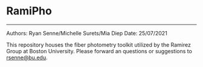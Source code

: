 # RamiPho
--------------------------------------------------------------------------------------------------------------------------------------------------------------------
Authors: Ryan Senne/Michelle Surets/Mia Diep
Date: 25/07/2021

This repository houses the fiber photometry toolkit utilized by the Ramirez Group at Boston University. Please forward an questions or suggestions to 
rsenne@bu.edu.

